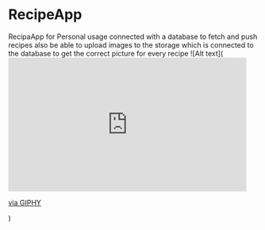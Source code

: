 # RecipeApp
RecipaApp for Personal usage connected with a database to fetch and push recipes also be able to upload images to the storage which is connected to the database to get the correct picture for every recipe
![Alt text](<iframe src="https://giphy.com/embed/HRyCos2jGVIbOzDDws" width="480" height="270" frameBorder="0" class="giphy-embed" allowFullScreen></iframe><p><a href="https://giphy.com/gifs/HRyCos2jGVIbOzDDws">via GIPHY</a></p>)
